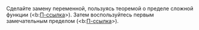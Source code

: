 Сделайте замену переменной, пользуясь теоремой о пределе сложной функции (<b:[П-ссылка](advanced/proto/f-lim/composition)>). Затем воспользуйтесь первым замечательным пределом (<b:[П-ссылка](advanced/proto/f-lim/first-wonderful)>).